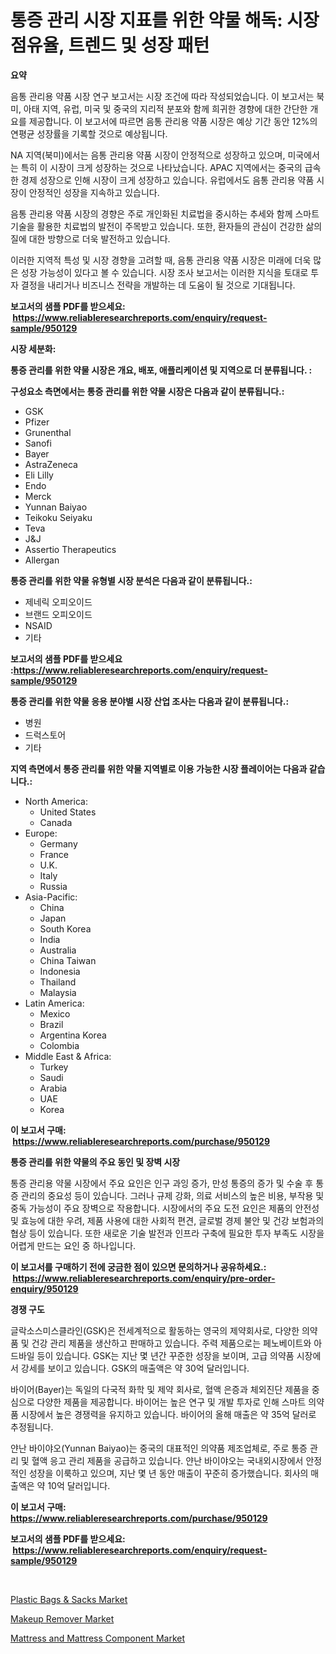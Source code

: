 <p><h1>통증 관리 시장 지표를 위한 약물 해독: 시장 점유율, 트렌드 및 성장 패턴</h1></p><p><strong>요약</strong></p>
<p><p>음통 관리용 약품 시장 연구 보고서는 시장 조건에 따라 작성되었습니다. 이 보고서는 북미, 아태 지역, 유럽, 미국 및 중국의 지리적 분포와 함께 희귀한 경향에 대한 간단한 개요를 제공합니다. 이 보고서에 따르면 음통 관리용 약품 시장은 예상 기간 동안 12%의 연평균 성장률을 기록할 것으로 예상됩니다. </p><p>NA 지역(북미)에서는 음통 관리용 약품 시장이 안정적으로 성장하고 있으며, 미국에서는 특히 이 시장이 크게 성장하는 것으로 나타났습니다. APAC 지역에서는 중국의 급속한 경제 성장으로 인해 시장이 크게 성장하고 있습니다. 유럽에서도 음통 관리용 약품 시장이 안정적인 성장을 지속하고 있습니다. </p><p>음통 관리용 약품 시장의 경향은 주로 개인화된 치료법을 중시하는 추세와 함께 스마트 기술을 활용한 치료법의 발전이 주목받고 있습니다. 또한, 환자들의 관심이 건강한 삶의 질에 대한 방향으로 더욱 발전하고 있습니다. </p><p>이러한 지역적 특성 및 시장 경향을 고려할 때, 음통 관리용 약품 시장은 미래에 더욱 많은 성장 가능성이 있다고 볼 수 있습니다. 시장 조사 보고서는 이러한 지식을 토대로 투자 결정을 내리거나 비즈니스 전략을 개발하는 데 도움이 될 것으로 기대됩니다.</p></p>
<p><strong>보고서의 샘플 PDF를 받으세요: &nbsp;<a href="https://www.reliableresearchreports.com/enquiry/request-sample/950129">https://www.reliableresearchreports.com/enquiry/request-sample/950129</a></strong></p>
<p><strong>시장 세분화:</strong></p>
<p><strong> 통증 관리를 위한 약물 시장은 개요, 배포, 애플리케이션 및 지역으로 더 분류됩니다. :</strong></p>
<p><strong>구성요소 측면에서는 통증 관리를 위한 약물 시장은 다음과 같이 분류됩니다.:</strong></p>
<p><ul><li>GSK</li><li>Pfizer</li><li>Grunenthal</li><li>Sanofi</li><li>Bayer</li><li>AstraZeneca</li><li>Eli Lilly</li><li>Endo</li><li>Merck</li><li>Yunnan Baiyao</li><li>Teikoku Seiyaku</li><li>Teva</li><li>J&J</li><li>Assertio Therapeutics</li><li>Allergan</li></ul></p>
<p><strong> 통증 관리를 위한 약물 유형별 시장 분석은 다음과 같이 분류됩니다.:</strong></p>
<p><ul><li>제네릭 오피오이드</li><li>브랜드 오피오이드</li><li>NSAID</li><li>기타</li></ul></p>
<p><strong>보고서의 샘플 PDF를 받으세요 :<a href="https://www.reliableresearchreports.com/enquiry/request-sample/950129">https://www.reliableresearchreports.com/enquiry/request-sample/950129</a></strong></p>
<p><strong> 통증 관리를 위한 약물 응용 분야별 시장 산업 조사는 다음과 같이 분류됩니다.:</strong></p>
<p><ul><li>병원</li><li>드럭스토어</li><li>기타</li></ul></p>
<p><strong>지역 측면에서 통증 관리를 위한 약물 지역별로 이용 가능한 시장 플레이어는 다음과 같습니다.:</strong></p>
<p><ul>
    <li>
        North America:
        <ul>
            <li>United States</li>
            <li>Canada</li>
        </ul>
    </li>
    <li>
        Europe:
        <ul>
            <li>Germany</li>
            <li>France</li>
            <li>U.K.</li>
            <li>Italy</li>
            <li>Russia</li>
        </ul>
    </li>
    <li>
        Asia-Pacific:
        <ul>
            <li>China</li>
            <li>Japan</li>
            <li>South Korea</li>
            <li>India</li>
            <li>Australia</li>
            <li>China Taiwan</li>
            <li>Indonesia</li>
            <li>Thailand</li>
            <li>Malaysia</li>
        </ul>
    </li>
    <li>
        Latin America:
        <ul>
            <li>Mexico</li>
            <li>Brazil</li>
            <li>Argentina Korea</li>
            <li>Colombia</li>
        </ul>
    </li>
    <li>
        Middle East & Africa:
        <ul>
            <li>Turkey</li>
            <li>Saudi</li>
            <li>Arabia</li>
            <li>UAE</li>
            <li>Korea</li>
        </ul>
    </li>
    </ul></p>
<p><strong>이 보고서 구매: &nbsp;<a href="https://www.reliableresearchreports.com/purchase/950129">https://www.reliableresearchreports.com/purchase/950129</a></strong></p>
<p><strong>통증 관리를 위한 약물의 주요 동인 및 장벽 시장</strong></p>
<p><p>통증 관리용 약물 시장에서 주요 요인은 인구 과잉 증가, 만성 통증의 증가 및 수술 후 통증 관리의 중요성 등이 있습니다. 그러나 규제 강화, 의료 서비스의 높은 비용, 부작용 및 중독 가능성이 주요 장벽으로 작용합니다. 시장에서의 주요 도전 요인은 제품의 안전성 및 효능에 대한 우려, 제품 사용에 대한 사회적 편견, 글로벌 경제 불안 및 건강 보험과의 협상 등이 있습니다. 또한 새로운 기술 발전과 인프라 구축에 필요한 투자 부족도 시장을 어렵게 만드는 요인 중 하나입니다.</p></p>
<p><strong>이 보고서를 구매하기 전에 궁금한 점이 있으면 문의하거나 공유하세요.: &nbsp;<a href="https://www.reliableresearchreports.com/enquiry/pre-order-enquiry/950129">https://www.reliableresearchreports.com/enquiry/pre-order-enquiry/950129</a></strong></p>
<p><strong>경쟁 구도</strong></p>
<p><p>글락소스미스클라인(GSK)은 전세계적으로 활동하는 영국의 제약회사로, 다양한 의약품 및 건강 관리 제품을 생산하고 판매하고 있습니다. 주력 제품으로는 페노베이트와 아드바일 등이 있습니다. GSK는 지난 몇 년간 꾸준한 성장을 보이며, 고급 의약품 시장에서 강세를 보이고 있습니다. GSK의 매출액은 약 30억 달러입니다.</p><p>바이어(Bayer)는 독일의 다국적 화학 및 제약 회사로, 혈액 은증과 체외진단 제품을 중심으로 다양한 제품을 제공합니다. 바이어는 높은 연구 및 개발 투자로 인해 스마트 의약품 시장에서 높은 경쟁력을 유지하고 있습니다. 바이어의 올해 매출은 약 35억 달러로 추정됩니다.</p><p>얀난 바이야오(Yunnan Baiyao)는 중국의 대표적인 의약품 제조업체로, 주로 통증 관리 및 혈액 응고 관리 제품을 공급하고 있습니다. 얀난 바이야오는 국내외시장에서 안정적인 성장을 이룩하고 있으며, 지난 몇 년 동안 매출이 꾸준히 증가했습니다. 회사의 매출액은 약 10억 달러입니다.</p></p>
<p><strong>이 보고서 구매: &nbsp; <a href="https://www.reliableresearchreports.com/purchase/950129">https://www.reliableresearchreports.com/purchase/950129</a></strong></p>
<p><strong>보고서의 샘플 PDF를 받으세요: &nbsp;<a href="https://www.reliableresearchreports.com/enquiry/request-sample/950129">https://www.reliableresearchreports.com/enquiry/request-sample/950129</a></strong><strong></strong></p>
<p>&nbsp;</p>
<p><p><a href="https://github.com/timeliteaut/Market-Research-Report-List-1/blob/main/plastic-bags-sacks-market.md">Plastic Bags & Sacks Market</a></p><p><a href="https://github.com/globismark/Market-Research-Report-List-2/blob/main/makeup-remover-market.md">Makeup Remover Market</a></p><p><a href="https://github.com/bobicer/Market-Research-Report-List-2/blob/main/mattress-and-mattress-component-market.md">Mattress and Mattress Component Market</a></p></p>